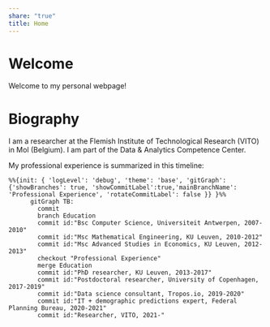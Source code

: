 ```yaml
---
share: "true"
title: Home
---
```


# Welcome

Welcome to my personal webpage!

# Biography

I am a researcher at the Flemish Institute of Technological Research (VITO) in Mol (Belgium). I am part of the Data & Analytics Competence Center.

My professional experience is summarized in this timeline:

```mermaid
%%{init: { 'logLevel': 'debug', 'theme': 'base', 'gitGraph': {'showBranches': true, 'showCommitLabel':true,'mainBranchName': 'Professional Experience', 'rotateCommitLabel': false }} }%%
      gitGraph TB:
	    commit
	    branch Education
	    commit id:"Bsc Computer Science, Universiteit Antwerpen, 2007-2010"
	    commit id:"Msc Mathematical Engineering, KU Leuven, 2010-2012"
	    commit id:"Msc Advanced Studies in Economics, KU Leuven, 2012-2013"
	    checkout "Professional Experience"
	    merge Education
        commit id:"PhD researcher, KU Leuven, 2013-2017"
        commit id:"Postdoctoral researcher, University of Copenhagen, 2017-2019"
        commit id:"Data science consultant, Tropos.io, 2019-2020"
        commit id:"IT + demographic predictions expert, Federal Planning Bureau, 2020-2021"
        commit id:"Researcher, VITO, 2021-"
```

